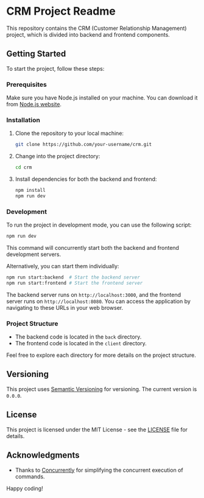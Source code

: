 # CRM Project Readme

This repository contains the CRM (Customer Relationship Management) project, which is divided into backend and frontend components.

## Getting Started

To start the project, follow these steps:

### Prerequisites

Make sure you have Node.js installed on your machine. You can download it from [Node.js website](https://nodejs.org/).

### Installation

1. Clone the repository to your local machine:

   ```bash
   git clone https://github.com/your-username/crm.git
   ```

2. Change into the project directory:

   ```bash
   cd crm
   ```

3. Install dependencies for both the backend and frontend:

   ```bash
   npm install
   npm run dev
   ```

### Development

To run the project in development mode, you can use the following script:

```bash
npm run dev
```

This command will concurrently start both the backend and frontend development servers.

Alternatively, you can start them individually:

```bash
npm run start:backend  # Start the backend server
npm run start:frontend # Start the frontend server
```

The backend server runs on `http://localhost:3000`, and the frontend server runs on `http://localhost:8080`. You can access the application by navigating to these URLs in your web browser.

### Project Structure

- The backend code is located in the `back` directory.
- The frontend code is located in the `client` directory.

Feel free to explore each directory for more details on the project structure.

## Versioning

This project uses [Semantic Versioning](https://semver.org/) for versioning. The current version is `0.0.0`.

## License

This project is licensed under the MIT License - see the [LICENSE](LICENSE) file for details.

## Acknowledgments

- Thanks to [Concurrently](https://www.npmjs.com/package/concurrently) for simplifying the concurrent execution of commands.

Happy coding!